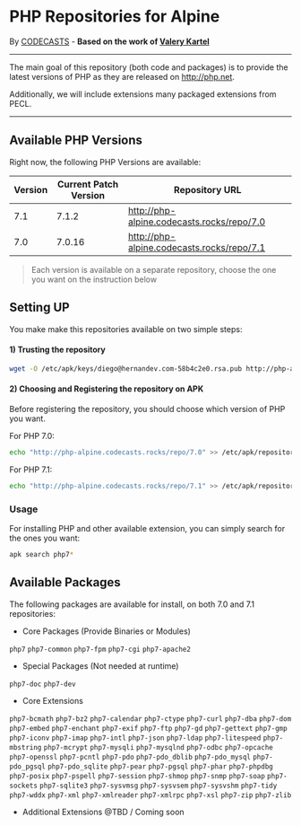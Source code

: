 # PHP Repositories for Alpine

By [CODECASTS](https://codecasts.com.br) - **Based on the work of [Valery Kartel](https://github.com/vakartel)**

---
The main goal of this repository (both code and packages) is to provide the latest versions of PHP as they are released on http://php.net.

Additionally, we will include extensions many packaged extensions from PECL.

---

## Available PHP Versions

Right now, the following PHP Versions are available:

| Version | Current Patch Version | Repository URL  |
|---------|-----------------------|-----------------|
| 7.1     | 7.1.2                 | http://php-alpine.codecasts.rocks/repo/7.0 |
| 7.0     | 7.0.16                | http://php-alpine.codecasts.rocks/repo/7.1 |

> Each version is available on a separate repository, choose the one you want on the instruction below

## Setting UP

You make make this repositories available on two simple steps:

#### 1) Trusting the repository
```bash
wget -O /etc/apk/keys/diego@hernandev.com-58b4c2e0.rsa.pub http://php-alpine.codecasts.rocks/repo/php-alpine.pub
```

#### 2) Choosing and Registering the repository on APK

Before registering the repository, you should choose which version of PHP you want.

For PHP 7.0:

```bash
echo "http://php-alpine.codecasts.rocks/repo/7.0" >> /etc/apk/repositories
```

For PHP 7.1:

```bash
echo "http://php-alpine.codecasts.rocks/repo/7.1" >> /etc/apk/repositories
```

### Usage

For installing PHP and other available extension, you can simply search for the ones you want:

```bash
apk search php7*
```


## Available Packages

The following packages are available for install, on both 7.0 and 7.1 repositories:

- Core Packages (Provide Binaries or Modules)

`php7` `php7-common` `php7-fpm` `php7-cgi` `php7-apache2`

- Special Packages (Not needed at runtime)

`php7-doc` `php7-dev`

- Core Extensions

`php7-bcmath` `php7-bz2` `php7-calendar` `php7-ctype` `php7-curl` `php7-dba` 
`php7-dom` `php7-embed` `php7-enchant` `php7-exif` `php7-ftp` `php7-gd` 
`php7-gettext` `php7-gmp` `php7-iconv` `php7-imap` `php7-intl` `php7-json`
`php7-ldap` `php7-litespeed` `php7-mbstring` `php7-mcrypt` `php7-mysqli`
`php7-mysqlnd` `php7-odbc` `php7-opcache` `php7-openssl` `php7-pcntl`
`php7-pdo` `php7-pdo_dblib` `php7-pdo_mysql` `php7-pdo_pgsql` `php7-pdo_sqlite`
`php7-pear` `php7-pgsql` `php7-phar` `php7-phpdbg` `php7-posix` `php7-pspell`
`php7-session` `php7-shmop` `php7-snmp` `php7-soap` `php7-sockets` `php7-sqlite3`
`php7-sysvmsg` `php7-sysvsem` `php7-sysvshm` `php7-tidy` `php7-wddx` `php7-xml` 
`php7-xmlreader` `php7-xmlrpc` `php7-xsl` `php7-zip` `php7-zlib`
  
- Additional Extensions
  @TBD / Coming soon